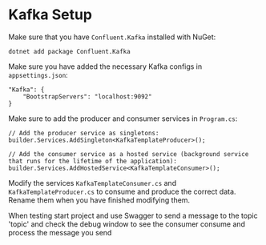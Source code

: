 # Kafka Setup

Make sure that you have `Confluent.Kafka` installed with NuGet:

```dotnet add package Confluent.Kafka```



Make sure you have added the necessary Kafka configs in `appsettings.json`:

```
"Kafka": {
    "BootstrapServers": "localhost:9092"
}
```

Make sure to add the producer and consumer services in `Program.cs`:

```
// Add the producer service as singletons:
builder.Services.AddSingleton<KafkaTemplateProducer>();

// Add the consumer service as a hosted service (background service that runs for the lifetime of the application):
builder.Services.AddHostedService<KafkaTemplateConsumer>();
```


Modify the services `KafkaTemplateConsumer.cs` and `KafkaTemplateProducer.cs` to consume and produce the correct data. Rename them when you have finished modifying them.



When testing start project and use Swagger to send a message to the topic 'topic' and check the debug window to see the consumer consume and process the message you send 